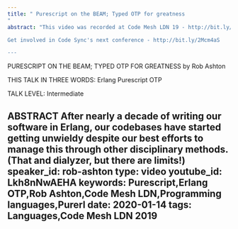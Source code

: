 ```yaml
---
title: " Purescript on the BEAM; Typed OTP for greatness
"
abstract: "This video was recorded at Code Mesh LDN 19 - http://bit.ly/37xc3Nr

Get involved in Code Sync's next conference - http://bit.ly/2Mcm4aS

---
```


PURESCRIPT ON THE BEAM; TYPED OTP FOR GREATNESS
by Rob Ashton

THIS TALK IN THREE WORDS:
Erlang
Purescript
OTP

TALK LEVEL: Intermediate

ABSTRACT
After nearly a decade of writing our software in Erlang, our codebases have started getting unwieldy despite our best efforts to manage this through other disciplinary methods. (That and dialyzer, but there are limits!)
speaker_id: rob-ashton
type: video
youtube_id: Lkh8nNwAEHA
keywords: Purescript,Erlang OTP,Rob Ashton,Code Mesh LDN,Programming languages,Purerl
date: 2020-01-14
tags: Languages,Code Mesh LDN 2019
---

